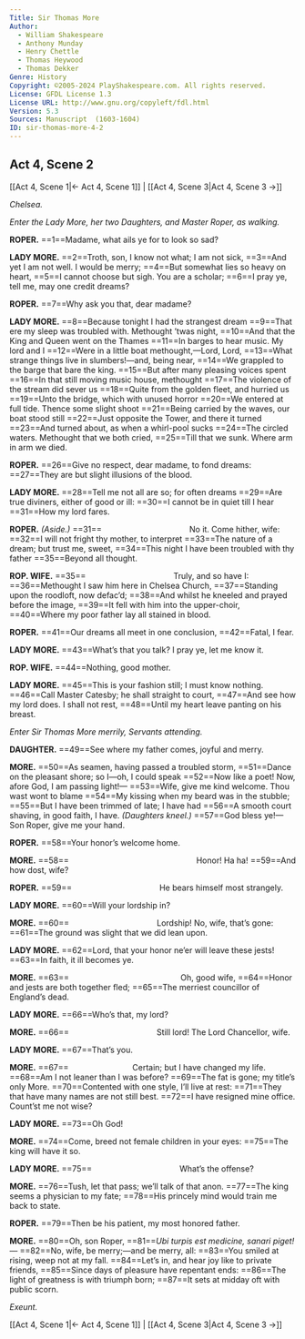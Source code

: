 ```yaml
---
Title: Sir Thomas More
Author: 
  - William Shakespeare
  - Anthony Munday
  - Henry Chettle
  - Thomas Heywood
  - Thomas Dekker
Genre: History
Copyright: ©2005-2024 PlayShakespeare.com. All rights reserved.
License: GFDL License 1.3
License URL: http://www.gnu.org/copyleft/fdl.html
Version: 5.3
Sources: Manuscript  (1603-1604)
ID: sir-thomas-more-4-2
---
```


## Act 4, Scene 2
[[Act 4, Scene 1|← Act 4, Scene 1]] | [[Act 4, Scene 3|Act 4, Scene 3 →]]

*Chelsea.*

*Enter the Lady More, her two Daughters, and Master Roper, as walking.*

**ROPER.**
==1==Madame, what ails ye for to look so sad?

**LADY MORE.**
==2==Troth, son, I know not what; I am not sick,
==3==And yet I am not well. I would be merry;
==4==But somewhat lies so heavy on heart,
==5==I cannot choose but sigh. You are a scholar;
==6==I pray ye, tell me, may one credit dreams?

**ROPER.**
==7==Why ask you that, dear madame?

**LADY MORE.**
==8==Because tonight I had the strangest dream
==9==That ere my sleep was troubled with. Methought ’twas night,
==10==And that the King and Queen went on the Thames
==11==In barges to hear music. My lord and I
==12==Were in a little boat methought,—Lord, Lord,
==13==What strange things live in slumbers!—and, being near,
==14==We grappled to the barge that bare the king.
==15==But after many pleasing voices spent
==16==In that still moving music house, methought
==17==The violence of the stream did sever us
==18==Quite from the golden fleet, and hurried us
==19==Unto the bridge, which with unused horror
==20==We entered at full tide. Thence some slight shoot
==21==Being carried by the waves, our boat stood still
==22==Just opposite the Tower, and there it turned
==23==And turned about, as when a whirl-pool sucks
==24==The circled waters. Methought that we both cried,
==25==Till that we sunk. Where arm in arm we died.

**ROPER.**
==26==Give no respect, dear madame, to fond dreams:
==27==They are but slight illusions of the blood.

**LADY MORE.**
==28==Tell me not all are so; for often dreams
==29==Are true diviners, either of good or ill:
==30==I cannot be in quiet till I hear
==31==How my lord fares.

**ROPER.**
*(Aside.)*
==31==           No it. Come hither, wife:
==32==I will not fright thy mother, to interpret
==33==The nature of a dream; but trust me, sweet,
==34==This night I have been troubled with thy father
==35==Beyond all thought.

**ROP. WIFE.**
==35==           Truly, and so have I:
==36==Methought I saw him here in Chelsea Church,
==37==Standing upon the roodloft, now defac’d;
==38==And whilst he kneeled and prayed before the image,
==39==It fell with him into the upper-choir,
==40==Where my poor father lay all stained in blood.

**ROPER.**
==41==Our dreams all meet in one conclusion,
==42==Fatal, I fear.

**LADY MORE.**
==43==What’s that you talk? I pray ye, let me know it.

**ROP. WIFE.**
==44==Nothing, good mother.

**LADY MORE.**
==45==This is your fashion still; I must know nothing.
==46==Call Master Catesby; he shall straight to court,
==47==And see how my lord does. I shall not rest,
==48==Until my heart leave panting on his breast.

*Enter Sir Thomas More merrily, Servants attending.*

**DAUGHTER.**
==49==See where my father comes, joyful and merry.

**MORE.**
==50==As seamen, having passed a troubled storm,
==51==Dance on the pleasant shore; so I—oh, I could speak
==52==Now like a poet! Now, afore God, I am passing light!⁠—
==53==Wife, give me kind welcome. Thou wast wont to blame
==54==My kissing when my beard was in the stubble;
==55==But I have been trimmed of late; I have had
==56==A smooth court shaving, in good faith, I have.
*(Daughters kneel.)*
==57==God bless ye!—Son Roper, give me your hand.

**ROPER.**
==58==Your honor’s welcome home.

**MORE.**
==58==                Honor! Ha ha!
==59==And how dost, wife?

**ROPER.**
==59==           He bears himself most strangely.

**LADY MORE.**
==60==Will your lordship in?

**MORE.**
==60==           Lordship! No, wife, that’s gone:
==61==The ground was slight that we did lean upon.

**LADY MORE.**
==62==Lord, that your honor ne’er will leave these jests!
==63==In faith, it ill becomes ye.

**MORE.**
==63==              Oh, good wife,
==64==Honor and jests are both together fled;
==65==The merriest councillor of England’s dead.

**LADY MORE.**
==66==Who’s that, my lord?

**MORE.**
==66==           Still lord! The Lord Chancellor, wife.

**LADY MORE.**
==67==That’s you.

**MORE.**
==67==        Certain; but I have changed my life.
==68==Am I not leaner than I was before?
==69==The fat is gone; my title’s only More.
==70==Contented with one style, I’ll live at rest:
==71==They that have many names are not still best.
==72==I have resigned mine office. Count’st me not wise?

**LADY MORE.**
==73==Oh God!

**MORE.**
==74==Come, breed not female children in your eyes:
==75==The king will have it so.

**LADY MORE.**
==75==           What’s the offense?

**MORE.**
==76==Tush, let that pass; we’ll talk of that anon.
==77==The king seems a physician to my fate;
==78==His princely mind would train me back to state.

**ROPER.**
==79==Then be his patient, my most honored father.

**MORE.**
==80==Oh, son Roper,
==81==*Ubi turpis est medicine, sanari piget!—*
==82==No, wife, be merry;—and be merry, all:
==83==You smiled at rising, weep not at my fall.
==84==Let’s in, and hear joy like to private friends,
==85==Since days of pleasure have repentant ends:
==86==The light of greatness is with triumph born;
==87==It sets at midday oft with public scorn.

*Exeunt.*

[[Act 4, Scene 1|← Act 4, Scene 1]] | [[Act 4, Scene 3|Act 4, Scene 3 →]]